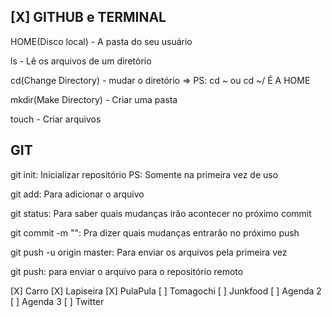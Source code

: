 ## [X] GITHUB e TERMINAL
HOME(Disco local) - A pasta do seu usuário

ls - Lê os arquivos de um diretório

cd(Change Directory) - mudar o diretório => PS: cd ~ ou cd ~/ É A HOME

mkdir(Make Directory) - Criar uma pasta

touch - Criar arquivos


## GIT
git init: Inicializar repositório PS: Somente na primeira vez de uso

git add: Para adicionar o arquivo

git status: Para saber quais mudanças irão acontecer no próximo commit

git commit -m "": Pra dizer quais mudanças entrarão no próximo push

git push -u origin master: Para enviar os arquivos pela primeira vez

git push: para enviar o arquivo para o repositório remoto



[X] Carro
[X] Lapiseira
[X] PulaPula
[ ] Tomagochi
[ ] Junkfood
[ ] Agenda 2 
[ ] Agenda 3
[ ] Twitter